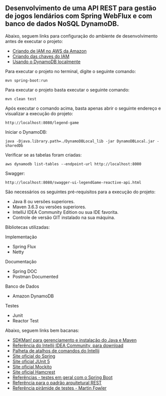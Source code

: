 <h2>Desenvolvimento de uma API REST para gestão de jogos lendários com Spring WebFlux e com banco de dados NoSQL DynamoDB.</h2>

Abaixo, seguem links para configuração do ambiente de desenvolvimento antes de executar o projeto:

* [Criando de IAM no AWS da Amazon](https://docs.aws.amazon.com/pt_br/IAM/latest/UserGuide/id_users_create.html)
* [Criando das chaves do IAM](https://docs.aws.amazon.com/pt_br/IAM/latest/UserGuide/id_credentials_access-keys.html)
* [Usando o DynamoDB localmente](https://docs.aws.amazon.com/pt_br/amazondynamodb/latest/developerguide/DynamoDBLocal.DownloadingAndRunning.html)

Para executar o projeto no terminal, digite o seguinte comando:

```shell script
mvn spring-boot:run 
```

Para executar o projeto basta executar o seguinte comando:

```shell script
mvn clean test
```

Após executar o comando acima, basta apenas abrir o seguinte endereço e visualizar a execução do projeto:

```
http://localhost:8080/legend-game
```

Iniciar o DynamoDB: 

```shell script
java -Djava.library.path=./DynamoDBLocal_lib -jar DynamoDBLocal.jar -sharedDb
```

Verificar se as tabelas foram criadas:

```shell script
aws dynamodb list-tables --endpoint-url http://localhost:8000
```

Swagger:

```
http://localhost:8080/swagger-ui-legendGame-reactive-api.html
```

São necessários os seguintes pré-requisitos para a execução do projeto:

* Java 8 ou versões superiores.
* Maven 3.6.3 ou versões superiores.
* IntelliJ IDEA Community Edition ou sua IDE favorita.
* Controle de versão GIT instalado na sua máquina.

Bibliotecas utilizadas:

Implementação
* Spring Flux
* Netty

Documentação
* Spring DOC
* Postman Documented

Banco de Dados
* Amazon DynamoDB

Testes
* Junit
* Reactor Test

Abaixo, seguem links bem bacanas:

* [SDKMan! para gerenciamento e instalação do Java e Maven](https://sdkman.io/)
* [Referência do Intellij IDEA Community, para download](https://www.jetbrains.com/idea/download)
* [Palheta de atalhos de comandos do Intellij](https://resources.jetbrains.com/storage/products/intellij-idea/docs/IntelliJIDEA_ReferenceCard.pdf)
* [Site oficial do Spring](https://spring.io/)
* [Site oficial JUnit 5](https://junit.org/junit5/docs/current/user-guide/)
* [Site oficial Mockito](https://site.mockito.org/)
* [Site oficial Hamcrest](http://hamcrest.org/JavaHamcrest/)
* [Referências - testes em geral com o Spring Boot](https://www.baeldung.com/spring-boot-testing)
* [Referência para o padrão arquitetural REST](https://restfulapi.net/)
* [Referência pirâmide de testes - Martin Fowler](https://martinfowler.com/articles/practical-test-pyramid.html#TheImportanceOftestAutomation)